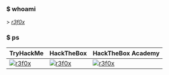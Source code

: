 ### $ whoami

\> _[r3f0x](https://github.com/ref0x/)_

### $ ps

| TryHackMe                                                                                      | HackTheBox                                                                                         | HackTheBox Academy |
| ---------------------------------------------------------------------------------------------- | -------------------------------------------------------------------------------------------------- | ------------------ |
| [![r3f0x](https://tryhackme-badges.s3.amazonaws.com/r3f0x.png)](https://tryhackme.com/p/r3f0x) | [![r3f0x](https://www.hackthebox.eu/badge/image/129863)](https://app.hackthebox.eu/profile/129863) | [![r3f0x](https://lh3.googleusercontent.com/u/0/drive-viewer/AAOQEORD9AnBNC1HAJsorWa1bnCBEeswQ1VuTpI5SRXNmL9xpCcy-pd6nP0xEawp9KVIfWfUdt8FQ_qKj6f4QAD7bhsT5d7bmQ=w2143-h451)](https://drive.google.com/file/d/1er9quCQGfvduKz4YGKK5IQSPyuePXy82/view) |

